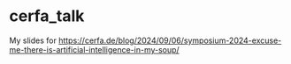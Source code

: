 # cerfa_talk
My slides for https://cerfa.de/blog/2024/09/06/symposium-2024-excuse-me-there-is-artificial-intelligence-in-my-soup/
